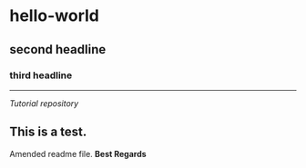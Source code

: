 # hello-world
## second headline
### third headline
---
*Tutorial repository*

This is a test.
---
Amended readme file.
**Best Regards**
